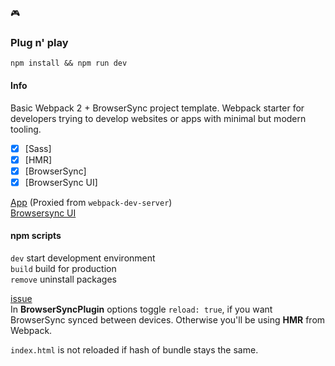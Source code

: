 :video_game:

### Plug n' play

```npm install && npm run dev ``` 

#### Info

Basic Webpack 2 + BrowserSync project template.
Webpack starter for developers trying to develop websites or apps with minimal but modern tooling.

* [x] [Sass]
* [x] [HMR]
* [x] [BrowserSync]
* [x] [BrowserSync UI]

[App](http://localhost:8000) (Proxied from ```webpack-dev-server```)  
[Browsersync UI](http://localhost:7000)

#### npm scripts

```dev``` start development environment  
```build``` build for production  
```remove``` uninstall packages  

[issue](https://github.com/Va1/browser-sync-webpack-plugin/issues/29)  
In **BrowserSyncPlugin** options toggle ```reload: true```, if you want BrowserSync synced between devices. Otherwise you'll be using **HMR** from Webpack.

```index.html``` is not reloaded if hash of bundle stays the same.
